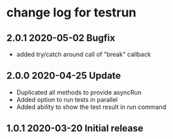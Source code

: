 # change log for testrun

## 2.0.1 2020-05-02 Bugfix

- added try/catch around call of "break" callback

## 2.0.0 2020-04-25 Update

- Duplicated all methods to provide asyncRun
- Added option to run tests in parallel
- Added ability to show the test result in run command

## 1.0.1 2020-03-20 Initial release

